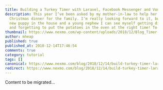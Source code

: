 ```yaml
---
title: Building a Turkey Timer with Laravel, Facebook Messenger and Vonage
description: This year I’ve been asked by my mother-in-law to help her cook
  Christmas dinner for the family. I’m really looking forward to it, but with a
  new puppy in the house and a young nephew I can see myself getting distracted
  and forgetting to put the potatoes in the oven at the right time! To […]
thumbnail: https://www.nexmo.com/wp-content/uploads/2018/12/Blog_Timer-Lavavel-FB_1200x600.png
author: mheap
published: true
published_at: 2018-12-14T17:46:54
comments: true
category: tutorial
tags: []
canonical: https://www.nexmo.com/blog/2018/12/14/build-turkey-timer-laravel-facebook-messenger-dr
redirect: https://www.nexmo.com/blog/2018/12/14/build-turkey-timer-laravel-facebook-messenger-dr
---
```

Content to be migrated...